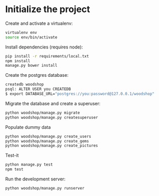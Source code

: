 # Initialize the project
Create and activate a virtualenv:

```bash
virtualenv env
source env/bin/activate
```
Install dependencies (requires node):

```bash
pip install -r requirements/local.txt
npm install
manage.py bower install
```
Create the postgres database:

```bash
createdb woodshop
psql: ALTER USER you CREATEDB
$ export DATABASE_URL="postgres://you:password@127.0.0.1/woodshop"
```


Migrate the database and create a superuser:
```bash
python woodshop/manage.py migrate
python woodshop/manage.py createsuperuser
```

Populate dummy data
```bash
python woodshop/manage.py create_users
python woodshop/manage.py create_gems
python woodshop/manage.py create_pictures
```

Test-it
```bash
python manage.py test
npm test
```

Run the development server: 
```bash
python woodshop/manage.py runserver
```
